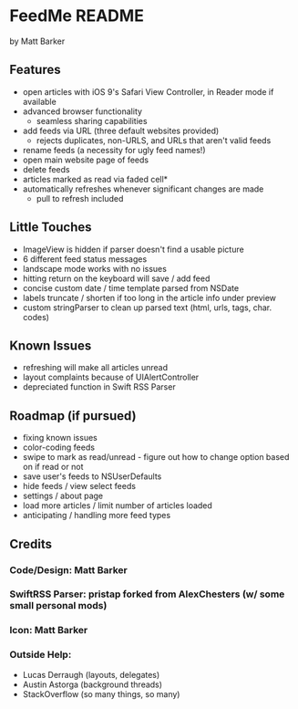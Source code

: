 # FeedMe README 
by Matt Barker

## Features
- open articles with iOS 9's Safari View Controller, in Reader mode if available
- advanced browser functionality
	- seamless sharing capabilities
- add feeds via URL (three default websites provided)
	- rejects duplicates, non-URLS, and URLs that aren't valid feeds
- rename feeds (a necessity for ugly feed names!)
- open main website page of feeds
- delete feeds
- articles marked as read via faded cell*
- automatically refreshes whenever significant changes are made
	- pull to refresh included

## Little Touches
- ImageView is hidden if parser doesn't find a usable picture
- 6 different feed status messages
- landscape mode works with no issues
- hitting return on the keyboard will save / add feed
- concise custom date / time template parsed from NSDate
- labels truncate / shorten if too long in the article info under preview
- custom stringParser to clean up parsed text (html, urls, tags, char. codes)

## Known Issues
- refreshing will make all articles unread
- layout complaints because of UIAlertController
- depreciated function in Swift RSS Parser

## Roadmap (if pursued)
- fixing known issues
- color-coding feeds
- swipe to mark as read/unread
		- figure out how to change option based on if read or not
- save user's feeds to NSUserDefaults
- hide feeds / view select feeds
- settings / about page
- load more articles / limit number of articles loaded
- anticipating / handling more feed types

## Credits
### Code/Design: Matt Barker
### SwiftRSS Parser: pristap forked from AlexChesters (w/ some small personal mods)
### Icon: Matt Barker
### Outside Help: 
- Lucas Derraugh (layouts, delegates)
- Austin Astorga (background threads)
- StackOverflow (so many things, so many)
